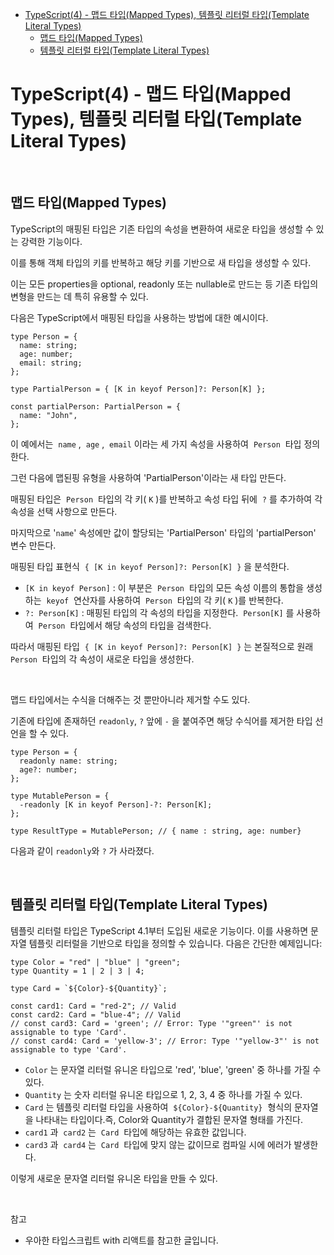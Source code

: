 - [TypeScript(4) - 맵드 타입(Mapped Types), 템플릿 리터럴 타입(Template Literal Types)](#typescript4---맵드-타입mapped-types-템플릿-리터럴-타입template-literal-types)
  - [맵드 타입(Mapped Types)](#맵드-타입mapped-types)
  - [템플릿 리터럴 타입(Template Literal Types)](#템플릿-리터럴-타입template-literal-types)

# TypeScript(4) - 맵드 타입(Mapped Types), 템플릿 리터럴 타입(Template Literal Types)

<br>

## 맵드 타입(Mapped Types)

TypeScript의 매핑된 타입은 기존 타입의 속성을 변환하여 새로운 타입을 생성할 수 있는 강력한 기능이다.

이를 통해 객체 타입의 키를 반복하고 해당 키를 기반으로 새 타입을 생성할 수 있다.

이는 모든 properties을 optional, readonly 또는 nullable로 만드는 등 기존 타입의 변형을 만드는 데 특히 유용할 수 있다.

다음은 TypeScript에서 매핑된 타입을 사용하는 방법에 대한 예시이다.

```tsx
type Person = {
  name: string;
  age: number;
  email: string;
};

type PartialPerson = { [K in keyof Person]?: Person[K] };

const partialPerson: PartialPerson = {
  name: "John",
};
```

이 예에서는  `name` ,  `age` ,  `email` 이라는 세 가지 속성을 사용하여  `Person`  타입 정의한다.

그런 다음에 맵된핑 유형을 사용하여 'PartialPerson'이라는 새 타입 만든다.

매핑된 타입은  `Person`  타입의 각 키( `K` )를 반복하고 속성 타입 뒤에  `?` 를 추가하여 각 속성을 선택 사항으로 만든다.

마지막으로 '`name`' 속성에만 값이 할당되는 'PartialPerson' 타입의 'partialPerson' 변수 만든다.

매핑된 타입 표현식  `{ [K in keyof Person]?: Person[K] }` 을 분석한다.

- `[K in keyof Person]` : 이 부분은  `Person`  타입의 모든 속성 이름의 통합을 생성하는  `keyof`  연산자를 사용하여  `Person`  타입의 각 키( `K` )를 반복한다.
- `?: Person[K]` : 매핑된 타입의 각 속성의 타입을 지정한다.  `Person[K]` 를 사용하여  `Person`  타입에서 해당 속성의 타입을 검색한다.

따라서 매핑된 타입  `{ [K in keyof Person]?: Person[K] }` 는 본질적으로 원래  `Person`  타입의 각 속성이 새로운 타입을 생성한다.

<br>

맵드 타입에서는 수식을 더해주는 것 뿐만아니라 제거할 수도 있다.

기존에 타입에 존재하던 `readonly`, `?` 앞에 `-` 을 붙여주면 해당 수식어를 제거한 타입 선언을 할 수 있다.

```tsx
type Person = {
  readonly name: string;
  age?: number;
};

type MutablePerson = {
  -readonly [K in keyof Person]-?: Person[K];
};

type ResultType = MutablePerson; // { name : string, age: number}
```

다음과 같이 `readonly`와 `?` 가 사라졌다.

<br>

## 템플릿 리터럴 타입(Template Literal Types)

템플릿 리터럴 타입은 TypeScript 4.1부터 도입된 새로운 기능이다. 이를 사용하면 문자열 템플릿 리터럴을 기반으로 타입을 정의할 수 있습니다. 다음은 간단한 예제입니다:

```tsx
type Color = "red" | "blue" | "green";
type Quantity = 1 | 2 | 3 | 4;

type Card = `${Color}-${Quantity}`;

const card1: Card = "red-2"; // Valid
const card2: Card = "blue-4"; // Valid
// const card3: Card = 'green'; // Error: Type '"green"' is not assignable to type 'Card'.
// const card4: Card = 'yellow-3'; // Error: Type '"yellow-3"' is not assignable to type 'Card'.
```

- `Color` 는 문자열 리터럴 유니온 타입으로 'red', 'blue', 'green' 중 하나를 가질 수 있다.
- `Quantity` 는 숫자 리터럴 유니온 타입으로 1, 2, 3, 4 중 하나를 가질 수 있다.
- `Card` 는 템플릿 리터럴 타입을 사용하여  `${Color}-${Quantity}`  형식의 문자열을 나타내는 타입이다.즉, Color와 Quantity가 결합된 문자열 형태를 가진다.
- `card1` 과  `card2` 는  `Card`  타입에 해당하는 유효한 값입니다.
- `card3` 과  `card4` 는  `Card`  타입에 맞지 않는 값이므로 컴파일 시에 에러가 발생한다.

이렇게 새로운 문자열 리터럴 유니온 타입을 만들 수 있다.

<br>

참고

- 우아한 타입스크립트 with 리액트를 참고한 글입니다.
